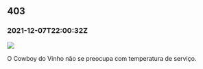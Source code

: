   

403
---

### 2021-12-07T22:00:32Z

![](https://bebiodicionario-com.s3.amazonaws.com/media/posts/202112/264225174_586173499143675_5952985702071519087_n_17977767004450635.jpg)

O Cowboy do Vinho não se preocupa com temperatura de serviço.

